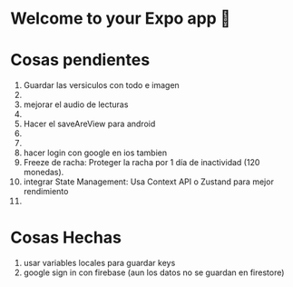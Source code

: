 # Welcome to your Expo app 👋

# Cosas pendientes
1. Guardar las versiculos con todo e imagen
2. 
3. mejorar el audio de lecturas
4. 
5. Hacer el saveAreView para android
6. 
7. 
8. hacer login con google en ios tambien
9. Freeze de racha: Proteger la racha por 1 día de inactividad (120 monedas).
10. integrar State Management: Usa Context API o Zustand para mejor rendimiento
11. 


# Cosas Hechas

1. usar variables locales para guardar keys 
2. google sign in con firebase (aun los datos no se guardan en firestore)
